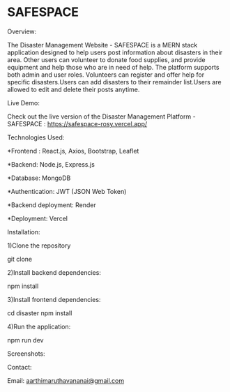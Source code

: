 # SAFESPACE

Overview:

The Disaster Management Website - SAFESPACE is a MERN stack application designed to help users post information about disasters in their area. Other users can volunteer to donate food supplies, and provide equipment and help those who are in need of help. The platform supports both admin and user roles. Volunteers can register and offer help for specific disasters.Users can add disasters to their remainder list.Users are allowed to edit and delete their posts anytime.

Live Demo:

Check out the live version of the Disaster Management Platform - SAFESPACE :
https://safespace-rosy.vercel.app/

Technologies Used:

*Frontend : React.js, Axios, Bootstrap, Leaflet

*Backend: Node.js, Express.js

*Database: MongoDB

*Authentication: JWT (JSON Web Token)

*Backend deployment: Render

*Deployment: Vercel

Installation:

1)Clone the repository

   git clone 

2)Install backend dependencies:

   npm install

3)Install frontend dependencies:

   cd disaster
   npm install

4)Run the application:

   npm run dev

Screenshots:
   
Contact:

Email: aarthimaruthavananai@gmail.com
   
   
   
   



